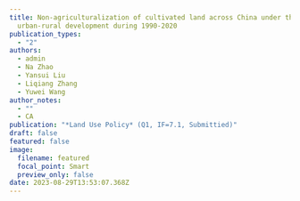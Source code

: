 ```yaml
---
title: Non-agriculturalization of cultivated land across China under the
  urban-rural development during 1990-2020
publication_types:
  - "2"
authors:
  - admin
  - Na Zhao
  - Yansui Liu
  - Liqiang Zhang
  - Yuwei Wang
author_notes:
  - ""
  - CA
publication: "*Land Use Policy* (Q1, IF=7.1, Submittied)"
draft: false
featured: false
image:
  filename: featured
  focal_point: Smart
  preview_only: false
date: 2023-08-29T13:53:07.368Z
---
```

